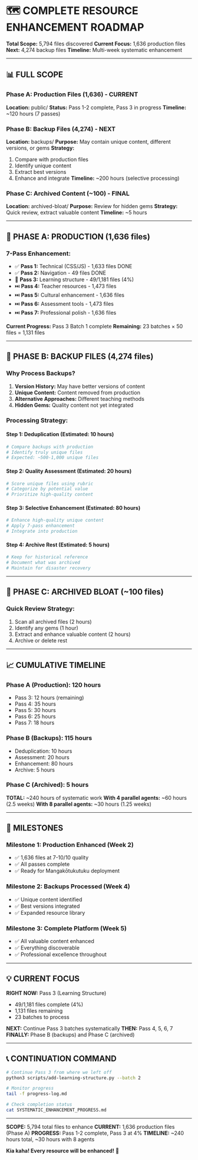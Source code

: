 # 🗺️ COMPLETE RESOURCE ENHANCEMENT ROADMAP
**Total Scope:** 5,794 files discovered
**Current Focus:** 1,636 production files
**Next:** 4,274 backup files
**Timeline:** Multi-week systematic enhancement

---

## 📊 FULL SCOPE

### Phase A: Production Files (1,636) - CURRENT
**Location:** public/
**Status:** Pass 1-2 complete, Pass 3 in progress
**Timeline:** ~120 hours (7 passes)

### Phase B: Backup Files (4,274) - NEXT
**Location:** backups/
**Purpose:** May contain unique content, different versions, or gems
**Strategy:** 
1. Compare with production files
2. Identify unique content
3. Extract best versions
4. Enhance and integrate
**Timeline:** ~200 hours (selective processing)

### Phase C: Archived Content (~100) - FINAL
**Location:** archived-bloat/
**Purpose:** Review for hidden gems
**Strategy:** Quick review, extract valuable content
**Timeline:** ~5 hours

---

## 🎯 PHASE A: PRODUCTION (1,636 files)

### 7-Pass Enhancement:
- ✅ **Pass 1:** Technical (CSS/JS) - 1,633 files DONE
- ✅ **Pass 2:** Navigation - 49 files DONE
- 🔄 **Pass 3:** Learning structure - 49/1,181 files (4%)
- ⏭️ **Pass 4:** Teacher resources - 1,473 files
- ⏭️ **Pass 5:** Cultural enhancement - 1,636 files
- ⏭️ **Pass 6:** Assessment tools - 1,473 files
- ⏭️ **Pass 7:** Professional polish - 1,636 files

**Current Progress:** Pass 3 Batch 1 complete
**Remaining:** 23 batches × 50 files = 1,131 files

---

## 🔄 PHASE B: BACKUP FILES (4,274 files)

### Why Process Backups?
1. **Version History:** May have better versions of content
2. **Unique Content:** Content removed from production
3. **Alternative Approaches:** Different teaching methods
4. **Hidden Gems:** Quality content not yet integrated

### Processing Strategy:

#### Step 1: Deduplication (Estimated: 10 hours)
```python
# Compare backups with production
# Identify truly unique files
# Expected: ~500-1,000 unique files
```

#### Step 2: Quality Assessment (Estimated: 20 hours)
```python
# Score unique files using rubric
# Categorize by potential value
# Prioritize high-quality content
```

#### Step 3: Selective Enhancement (Estimated: 80 hours)
```python
# Enhance high-quality unique content
# Apply 7-pass enhancement
# Integrate into production
```

#### Step 4: Archive Rest (Estimated: 5 hours)
```python
# Keep for historical reference
# Document what was archived
# Maintain for disaster recovery
```

---

## 🎯 PHASE C: ARCHIVED BLOAT (~100 files)

### Quick Review Strategy:
1. Scan all archived files (2 hours)
2. Identify any gems (1 hour)
3. Extract and enhance valuable content (2 hours)
4. Archive or delete rest

---

## 📈 CUMULATIVE TIMELINE

### Phase A (Production): 120 hours
- Pass 3: 12 hours (remaining)
- Pass 4: 35 hours
- Pass 5: 30 hours
- Pass 6: 25 hours
- Pass 7: 18 hours

### Phase B (Backups): 115 hours
- Deduplication: 10 hours
- Assessment: 20 hours
- Enhancement: 80 hours
- Archive: 5 hours

### Phase C (Archived): 5 hours

**TOTAL:** ~240 hours of systematic work
**With 4 parallel agents:** ~60 hours (2.5 weeks)
**With 8 parallel agents:** ~30 hours (1.25 weeks)

---

## 🎯 MILESTONES

### Milestone 1: Production Enhanced (Week 2)
- ✅ 1,636 files at 7-10/10 quality
- ✅ All passes complete
- ✅ Ready for Mangakōtukutuku deployment

### Milestone 2: Backups Processed (Week 4)
- ✅ Unique content identified
- ✅ Best versions integrated
- ✅ Expanded resource library

### Milestone 3: Complete Platform (Week 5)
- ✅ All valuable content enhanced
- ✅ Everything discoverable
- ✅ Professional excellence throughout

---

## 💡 CURRENT FOCUS

**RIGHT NOW:** Pass 3 (Learning Structure)
- 49/1,181 files complete (4%)
- 1,131 files remaining
- 23 batches to process

**NEXT:** Continue Pass 3 batches systematically
**THEN:** Pass 4, 5, 6, 7
**FINALLY:** Phase B (backups) and Phase C (archived)

---

## 📞 CONTINUATION COMMAND

```bash
# Continue Pass 3 from where we left off
python3 scripts/add-learning-structure.py --batch 2

# Monitor progress
tail -f progress-log.md

# Check completion status
cat SYSTEMATIC_ENHANCEMENT_PROGRESS.md
```

---

**SCOPE:** 5,794 total files to enhance
**CURRENT:** 1,636 production files (Phase A)
**PROGRESS:** Pass 1-2 complete, Pass 3 at 4%
**TIMELINE:** ~240 hours total, ~30 hours with 8 agents

**Kia kaha! Every resource will be enhanced!** 🎯
